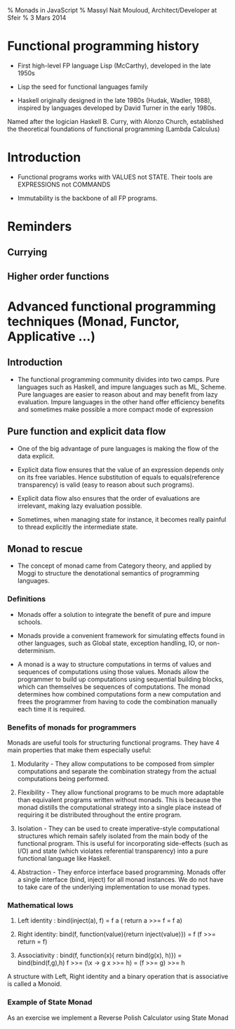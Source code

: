 % Monads in JavaScript
% Massyl Nait Mouloud, Architect/Developer at Sfeir
% 3 Mars 2014



# Functional programming history

* First high-level FP language Lisp (McCarthy), developed in the late 1950s

* Lisp the seed for functional languages family

* Haskell originally designed in the late 1980s (Hudak, Wadler, 1988), inspired by languages developed by David Turner in the early 1980s.

Named after the logician Haskell B. Curry, with Alonzo Church, established the theoretical foundations of functional programming (Lambda Calculus)


# Introduction

- Functional programs works with VALUES not STATE. Their tools are EXPRESSIONS not COMMANDS

- Immutability is the backbone of all FP programs.

# Reminders

## Currying

## Higher order functions


# Advanced functional programming techniques (Monad, Functor, Applicative ...)

## Introduction

- The functional programming community divides into two camps. Pure languages such as Haskell, and impure languages such as ML, Scheme.
  Pure languages are easier to reason about and may benefit from lazy evaluation. Impure languages in the other hand offer efficiency benefits
  and sometimes make possible a more compact mode of expression


## Pure function and explicit data flow

- One of the big advantage of pure languages is making the flow of the data explicit.

- Explicit data flow ensures that the value of an expression depends only on its free variables.
  Hence substitution of equals to equals(reference transparency) is valid (easy to reason about such programs).

- Explicit data flow also ensures that the order of evaluations are irrelevant, making lazy evaluation possible.

- Sometimes, when managing state for instance, it becomes really painful to thread explicitly the intermediate state.

## Monad to rescue

- The concept of monad came from Category theory, and applied by Moggi to structure the denotational semantics of programming languages.

### Definitions

- Monads offer a solution to integrate the benefit of pure and impure schools.

- Monads provide a convenient framework for simulating effects found in other languages, such as Global state, exception handling, IO, or non-determinism.

- A monad is a way to structure computations in terms of values and sequences of computations using those values. Monads allow the programmer to build up computations  using sequential building blocks, which can themselves be sequences of computations. The monad determines how combined computations form a new computation and frees  the programmer from having to code the combination manually each time it is required.


### Benefits of monads for programmers

Monads are useful tools for structuring functional programs. They have 4 main properties that make them especially useful:

1. Modularity  - They allow computations to be composed from simpler computations and separate the combination strategy
                 from the actual computations being performed.

2. Flexibility - They allow functional programs to be much more adaptable than equivalent programs written without monads.
                 This is because the monad distills the computational strategy into a single place instead of requiring it be
                 distributed throughout the entire program.

3. Isolation   - They can be used to create imperative-style computational structures which remain safely isolated from
                 the main body of the functional program. This is useful for incorporating side-effects (such as I/O) and
                 state (which violates referential transparency) into a pure functional language like Haskell.

4. Abstraction - They enforce interface based programming. Monads offer a single interface (bind, inject) for all monad instances.
                 We do not have to take care of the underlying implementation to use monad types.

### Mathematical lows

1. Left identity :  bind(inject(a), f) = f a ( return a >>= f =  f a)

2. Right identity:  bind(f, function(value){return inject(value)}) = f (f >>= return = f)

3. Associativity : bind(f, function(x){ return bind(g(x), h)}) = bind(bind(f,g),h) f >>= (\x -> g x >>= h) = (f >>= g) >>= h

A structure with Left, Right identity and a binary operation that is associative is called a Monoid.

### Example of State Monad

As an exercise we implement a Reverse Polish Calculator using State Monad
